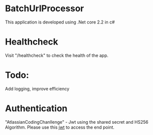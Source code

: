 # BatchUrlProcessor

This application is developed using .Net core 2.2 in c#

# Healthcheck 

Visit "/healthcheck" to check the health of the app.

# Todo:

Add logging, improve efficiency

# Authentication

"AtlassianCodingChanllenge" - Jwt using the shared secret and HS256 Algorithm. Please use this [jwt](https://jwt.io/#debugger-io?token=eyJhbGciOiJIUzI1NiIsInR5cCI6IkpXVCJ9.eyJzdWIiOiJrdjEyMzQ1NiIsIm5hbWUiOiJLYXJ0aGlrIFZlbXBhdGkiLCJpYXQiOjE1NDgwODk2NjQsImV4cCI6MTU0ODU5OTY2NH0.vF5uAyjr_S6AE48NfB1Iv3pBWZKpwfIaTk6xsRACf98) to access the end point.
